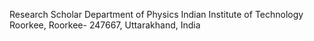 Research Scholar
Department of Physics
Indian Institute of Technology Roorkee, Roorkee- 247667, Uttarakhand, India
